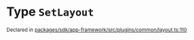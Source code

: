 # Type `SetLayout`
<sub>Declared in [packages/sdk/app-framework/src/plugins/common/layout.ts:110](https://github.com/dxos/dxos/blob/4cb70f94e/packages/sdk/app-framework/src/plugins/common/layout.ts#L110)</sub>






